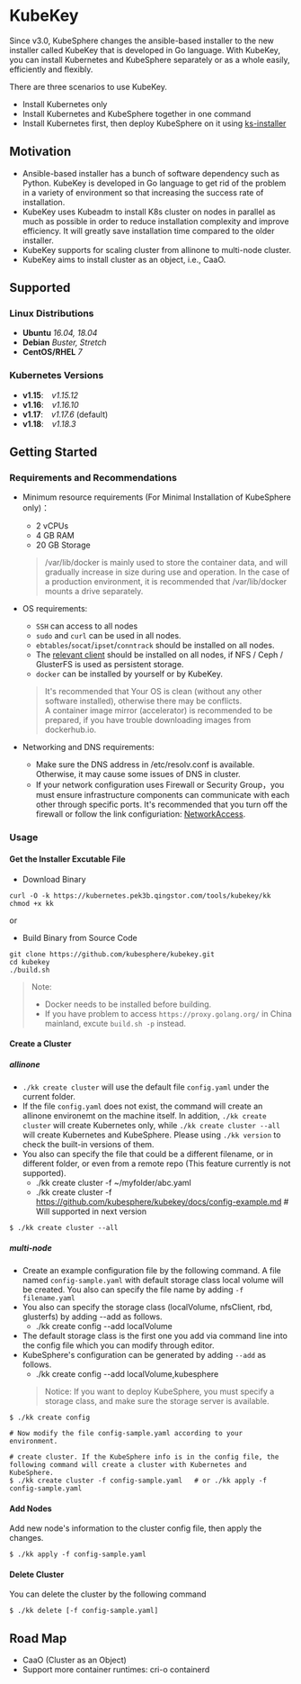 # KubeKey

Since v3.0, KubeSphere changes the ansible-based installer to the new installer called KubeKey that is developed in Go language. With KubeKey, you can install Kubernetes and KubeSphere separately or as a whole easily, efficiently and flexibly.

There are three scenarios to use KubeKey.

* Install Kubernetes only
* Install Kubernetes and KubeSphere together in one command
* Install Kubernetes first, then deploy KubeSphere on it using [ks-installer](https://github.com/kubesphere/ks-installer)

## Motivation

* Ansible-based installer has a bunch of software dependency such as Python. KubeKey is developed in Go language to get rid of the problem in a variety of environment so that increasing the success rate of installation.
* KubeKey uses Kubeadm to install K8s cluster on nodes in parallel as much as possible in order to reduce installation complexity and improve efficiency. It will greatly save installation time compared to the older installer.
* KubeKey supports for scaling cluster from allinone to multi-node cluster.
* KubeKey aims to install cluster as an object, i.e., CaaO.

## Supported 
### Linux Distributions

* **Ubuntu**  *16.04, 18.04*
* **Debian**  *Buster, Stretch*
* **CentOS/RHEL**  *7*

### Kubernetes Versions

* **v1.15**: &ensp; *v1.15.12*
* **v1.16**: &ensp; *v1.16.10*
* **v1.17**: &ensp; *v1.17.6* (default)
* **v1.18**: &ensp; *v1.18.3*

## Getting Started

### Requirements and Recommendations

* Minimum resource requirements (For Minimal Installation of KubeSphere only)：
  * 2 vCPUs
  * 4 GB RAM
  * 20 GB Storage
                                                                                                                       
  > /var/lib/docker is mainly used to store the container data, and will gradually increase in size during use and operation. In the case of a production environment, it is recommended that /var/lib/docker mounts a drive separately.
* OS requirements:
  * `SSH` can access to all nodes
  *  `sudo` and `curl` can be used in all nodes.
  * `ebtables`/`socat`/`ipset`/`conntrack` should be installed on all nodes.
  * The [relevant client](./docs/storage-client.md) should be installed on all nodes, if NFS / Ceph / GlusterFS is used as persistent storage.
  * `docker` can be installed by yourself or by KubeKey. 
  
  > It's recommended that Your OS is clean (without any other software installed), otherwise there may be conflicts.  
  > A container image mirror (accelerator) is recommended to be prepared, if you have trouble downloading images from dockerhub.io.

* Networking and DNS requirements:
  * Make sure the DNS address in /etc/resolv.conf is available. Otherwise, it may cause some issues of DNS in cluster.
  * If your network configuration uses Firewall or Security Group，you must ensure infrastructure components can communicate with each other through specific ports. It's recommended that you turn off the firewall or follow the link configuriation: [NetworkAccess](./docs/network-access.md).


### Usage

#### Get the Installer Excutable File

* Download Binary

```shell script
curl -O -k https://kubernetes.pek3b.qingstor.com/tools/kubekey/kk
chmod +x kk
```

or

* Build Binary from Source Code

```shell script
git clone https://github.com/kubesphere/kubekey.git
cd kubekey
./build.sh
```

> Note:
>
> * Docker needs to be installed before building.
> * If you have problem to access `https://proxy.golang.org/` in China mainland, excute `build.sh -p` instead.

#### Create a Cluster

##### allinone

* `./kk create cluster` will use the default file `config.yaml` under the current folder.
* If the file `config.yaml` does not exist, the command will create an allinone environemt on the machine itself. In addition, `./kk create cluster` will create Kubernetes only, while `./kk create cluster --all` will create Kubernetes and KubeSphere. Please using `./kk version` to check the built-in versions of them.
* You also can specify the file that could be a different filename, or in different folder, or even from a remote repo (This feature currently is not supported).
  * ./kk create cluster -f ~/myfolder/abc.yaml
  * ./kk create cluster -f <https://github.com/kubesphere/kubekey/docs/config-example.md> # Will supported in next version

```shell script
$ ./kk create cluster --all
```

##### multi-node

* Create an example configuration file by the following command. A file named `config-sample.yaml` with default storage class local volume will be created. You also can specify the file name by adding `-f filename.yaml`
* You also can specify the storage class (localVolume, nfsClient, rbd, glusterfs) by adding --add as follows.
  * ./kk create config --add localVolume
* The default storage class is the first one you add via command line into the config file which you can modify through editor.
* KubeSphere's configuration can be generated by adding `--add` as follows.
  * ./kk create config --add localVolume,kubesphere
  > Notice: If you want to deploy KubeSphere, you must specify a storage class, and make sure the storage server is available. 
                                                                                                                       
```shell script
$ ./kk create config

# Now modify the file config-sample.yaml according to your environment.

# create cluster. If the KubeSphere info is in the config file, the following command will create a cluster with Kubernetes and KubeSphere.
$ ./kk create cluster -f config-sample.yaml   # or ./kk apply -f config-sample.yaml
```

#### Add Nodes

Add new node's information to the cluster config file, then apply the changes.

```shell script
$ ./kk apply -f config-sample.yaml
```

#### Delete Cluster

You can delete the cluster by the following command

```shell script
$ ./kk delete [-f config-sample.yaml]
```

## Road Map

* CaaO (Cluster as an Object)
* Support more container runtimes: cri-o containerd
